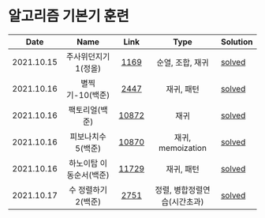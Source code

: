 # 알고리즘 기본기 훈련

| Date       | Name        |Link                                | Type     | Solution                                                       |
| :--------: | :---------: | :------------------------------------:|:--------: |-------------------------------------------------------- |
|2021.10.15|주사위던지기1(정올)| [1169](https://vo.la/LFywv) | 순열, 조합, 재귀 |[solved](./algorithm/1169.주사위던지기1(정올).py) |
|2021.10.16|별찍기-10(백준)| [2447](https://www.acmicpc.net/problem/2447) | 재귀, 패턴 |[solved](./algorithm/2447.별찍기-10(백준).py) |
|2021.10.16|팩토리얼(백준)| [10872](https://www.acmicpc.net/problem/10872) | 재귀 |[solved](./algorithm/10872.팩토리얼(백준).py) |
|2021.10.16|피보나치수5(백준)| [10870](https://www.acmicpc.net/problem/10870) | 재귀, memoization |[solved](./algorithm/10870.피보나치수5(백준).py) |
|2021.10.16|하노이탑 이동순서(백준)| [11729](https://www.acmicpc.net/problem/11729) | 재귀, 패턴 |[solved](./algorithm/11729.하노이탑이동순서(백준).py) |
|2021.10.17|수 정렬하기2(백준)| [2751](https://www.acmicpc.net/problem/2751) | 정렬, 병합정렬연습(시간초과) |[solved](./algorithm/2751.수정렬하기2(백준).py) |
